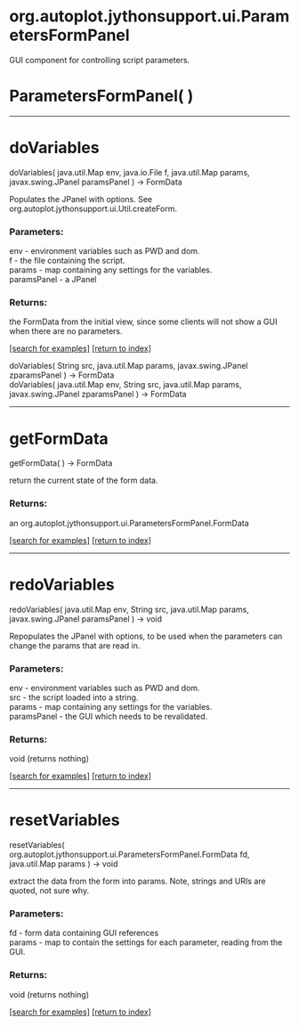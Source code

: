 # org.autoplot.jythonsupport.ui.ParametersFormPanel

GUI component for controlling script parameters.

# ParametersFormPanel( )


***
<a name="doVariables"></a>
# doVariables
doVariables( java.util.Map env, java.io.File f, java.util.Map params, javax.swing.JPanel paramsPanel ) &rarr; FormData

Populates the JPanel with options.  See org.autoplot.jythonsupport.ui.Util.createForm.

### Parameters:
env - environment variables such as PWD and dom.
<br>f - the file containing the script.
<br>params - map containing any settings for the variables.
<br>paramsPanel - a JPanel

### Returns:
the FormData from the initial view, since some clients will not show a GUI when there are no parameters.

<a href="https://github.com/autoplot/dev/search?q=doVariables&unscoped_q=doVariables">[search for examples]</a>
<a href="https://github.com/autoplot/documentation/blob/master/javadoc/index-all.md">[return to index]</a>

doVariables( String src, java.util.Map params, javax.swing.JPanel zparamsPanel ) &rarr; FormData<br>
doVariables( java.util.Map env, String src, java.util.Map params, javax.swing.JPanel zparamsPanel ) &rarr; FormData<br>
***
<a name="getFormData"></a>
# getFormData
getFormData(  ) &rarr; FormData

return the current state of the form data.

### Returns:
an org.autoplot.jythonsupport.ui.ParametersFormPanel.FormData


<a href="https://github.com/autoplot/dev/search?q=getFormData&unscoped_q=getFormData">[search for examples]</a>
<a href="https://github.com/autoplot/documentation/blob/master/javadoc/index-all.md">[return to index]</a>

***
<a name="redoVariables"></a>
# redoVariables
redoVariables( java.util.Map env, String src, java.util.Map params, javax.swing.JPanel paramsPanel ) &rarr; void

Repopulates the JPanel with options, to be used when the parameters can change the params that are read in.

### Parameters:
env - environment variables such as PWD and dom.
<br>src - the script loaded into a string.
<br>params - map containing any settings for the variables.
<br>paramsPanel - the GUI which needs to be revalidated.

### Returns:
void (returns nothing)


<a href="https://github.com/autoplot/dev/search?q=redoVariables&unscoped_q=redoVariables">[search for examples]</a>
<a href="https://github.com/autoplot/documentation/blob/master/javadoc/index-all.md">[return to index]</a>

***
<a name="resetVariables"></a>
# resetVariables
resetVariables( org.autoplot.jythonsupport.ui.ParametersFormPanel.FormData fd, java.util.Map params ) &rarr; void

extract the data from the form into params. Note, strings and URIs are 
 quoted, not sure why.

### Parameters:
fd - form data containing GUI references
<br>params - map to contain the settings for each parameter, reading from the GUI.

### Returns:
void (returns nothing)


<a href="https://github.com/autoplot/dev/search?q=resetVariables&unscoped_q=resetVariables">[search for examples]</a>
<a href="https://github.com/autoplot/documentation/blob/master/javadoc/index-all.md">[return to index]</a>

